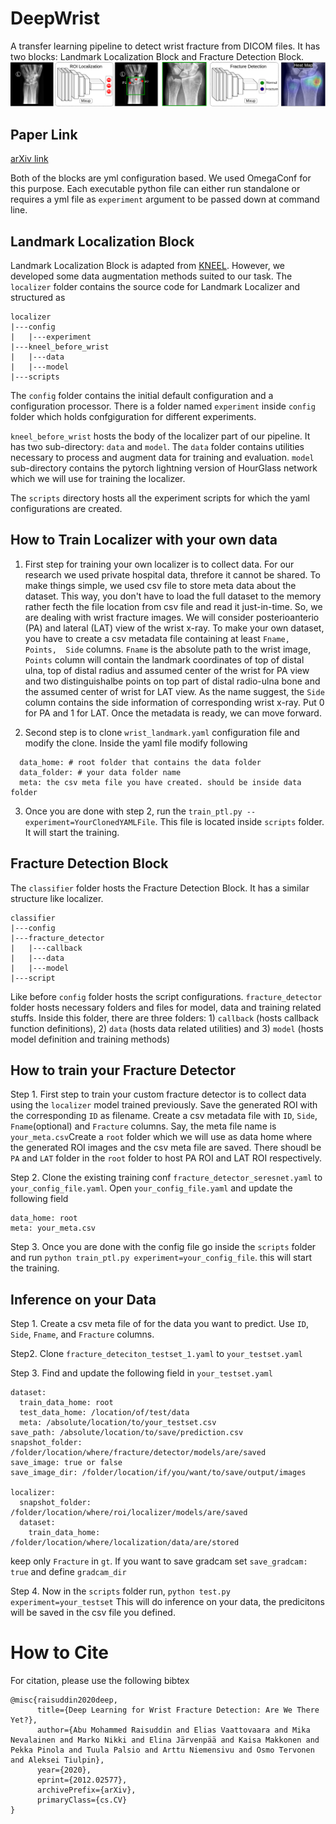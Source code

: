 # DeepWrist

A transfer learning pipeline to detect wrist fracture from DICOM files. It has two blocks: Landmark Localization Block 
and Fracture Detection Block.
![DeepWrist](./figures/DeepWrist_pipeline.png)

## Paper Link 
[arXiv link](https://arxiv.org/abs/2012.02577)

Both of the blocks are yml configuration based. We used OmegaConf for this purpose. Each executable python file can 
either run standalone or requires a yml file as `experiment` argument to be passed down at command line. 

## Landmark Localization Block 
Landmark Localization Block is adapted from [KNEEL](https://arxiv.org/pdf/1907.12237). However, we developed some data 
augmentation methods suited to our task.  The `localizer` folder contains the source code for Landmark Localizer and 
structured as <br />
```
localizer 
|---config 
|   |---experiment
|---kneel_before_wrist 
|   |---data 
|   |---model 
|---scripts 
```
The `config` folder contains the initial default configuration and a configuration processor. There is a folder named 
`experiment` inside `config` folder which holds confgiguration for different experiments. 

`kneel_before_wrist` hosts the body of the localizer part of our pipeline. It has two sub-directory: `data` and `model`. 
The `data` folder contains utilities necessary to process and augment data for training and evaluation. `model` 
sub-directory contains the pytorch lightning version of HourGlass network which we will use for training the localizer. 

The `scripts` directory hosts all the experiment scripts for which the yaml configurations are created. 


## How to Train Localizer with your own data 
1. First step for training your own localizer is to collect data. For our research we used private hospital data, 
threfore it cannot be shared. To make things simple, we used csv file to store meta data about the dataset. This way, 
you don't have to load the full dataset to the memory rather fecth the file location from csv file and read it just-in-time.
So, we are dealing with wrist fracture images. We will consider posterioanterio (PA) and lateral (LAT) view of the wrist x-ray. To 
make your own dataset, you have to create a csv metadata file containing  at least `Fname, Points,  Side` columns. `Fname` 
is the absolute path to the wrist image, `Points` column will contain the landmark coordinates of top of distal ulna, 
top of distal radius and assumed center of the wrist for PA view and two distinguishalbe points on top part of distal
radio-ulna bone and the assumed center of wrist for LAT view. As the name suggest, the `Side` column contains the side 
information of corresponding wrist x-ray. Put 0 for PA and 1 for LAT. Once the metadata is ready, we can move forward. 

2. Second step is to clone `wrist_landmark.yaml` configuration file and modify the clone. Inside the yaml file modify 
following 
```
  data_home: # root folder that contains the data folder 
  data_folder: # your data folder name
  meta: the csv meta file you have created. should be inside data folder 
```
3. Once you are done with step 2, run the `train_ptl.py --experiment=YourClonedYAMLFile`. This file is located inside 
`scripts` folder. It will start the training. 

## Fracture Detection Block
The `classifier` folder hosts the Fracture Detection Block. It has a similar structure like localizer. 
```
classifier 
|---config 
|---fracture_detector
|   |---callback 
|   |---data 
|   |---model 
|---script 

```

Like before `config` folder hosts the script configurations. `fracture_detector` folder hosts necessary folders and
files for model, data and training related stuffs. Inside this folder, there are three folders: 1) `callback` (hosts 
callback function definitions), 2) `data` (hosts data related utilities) and 3) `model` (hosts model definition and
training methods)


## How to train your Fracture Detector 
Step 1. First step to train your custom fracture detector is to collect data using the `localizer` model trained previously. 
Save the generated ROI with the corresponding `ID` as filename. Create a csv metadata file with `ID`, `Side`, `Fname`(optional) 
and `Fracture` columns. Say, the meta file name is `your_meta.csv`Create a `root` folder which we will use as data home where the generated ROI images and the csv 
meta file are saved. There shoudl be `PA` and `LAT` folder in the `root` folder to host PA ROI and LAT ROI respectively. 

Step 2. Clone the existing training conf `fracture_detector_seresnet.yaml` to `your_config_file.yaml`. 
Open `your_config_file.yaml` and update the following field
``` 
data_home: root
meta: your_meta.csv
``` 
Step 3. Once you are done with the config file go inside the `scripts` folder and run `python train_ptl.py experiment=your_config_file`. 
this will start the training.

## Inference on your Data 
Step 1. Create a csv meta file of for the data you want to predict. Use `ID`, `Side`, `Fname`, and `Fracture` columns. 

Step2. Clone `fracture_deteciton_testset_1.yaml` to `your_testset.yaml`

Step 3. Find and update the following field in `your_testset.yaml`
``` 
dataset:
  train_data_home: root
  test_data_home: /location/of/test/data
  meta: /absolute/location/to/your_testset.csv
save_path: /absolute/location/to/save/prediction.csv
snapshot_folder: /folder/location/where/fracture/detector/models/are/saved
save_image: true or false
save_image_dir: /folder/location/if/you/want/to/save/output/images

localizer:
  snapshot_folder: /folder/location/where/roi/localizer/models/are/saved
  dataset:
    train_data_home: /folder/location/where/localization/data/are/stored
``` 
keep only `Fracture` in `gt`. If you want to save gradcam set `save_gradcam: true` and define `gradcam_dir`

Step 4. Now in the `scripts` folder run, `python test.py experiment=your_testset`
This will do inference on your data, the predicitons will be saved in the csv file you defined. 


## 

# How to Cite
For citation, please use the following bibtex 
``` 
@misc{raisuddin2020deep,
      title={Deep Learning for Wrist Fracture Detection: Are We There Yet?}, 
      author={Abu Mohammed Raisuddin and Elias Vaattovaara and Mika Nevalainen and Marko Nikki and Elina Järvenpää and Kaisa Makkonen and Pekka Pinola and Tuula Palsio and Arttu Niemensivu and Osmo Tervonen and Aleksei Tiulpin},
      year={2020},
      eprint={2012.02577},
      archivePrefix={arXiv},
      primaryClass={cs.CV}
}
```